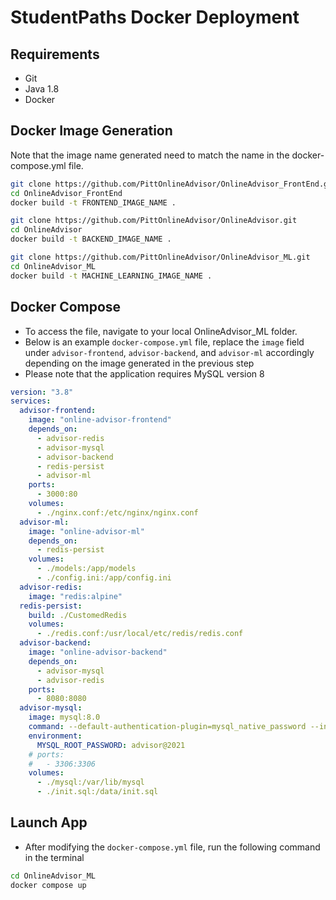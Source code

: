 # StudentPaths Docker Deployment

## Requirements

- Git
- Java 1.8
- Docker

## Docker Image Generation

Note that the image name generated need to match the name in the docker-compose.yml file.

```bash
git clone https://github.com/PittOnlineAdvisor/OnlineAdvisor_FrontEnd.git
cd OnlineAdvisor_FrontEnd
docker build -t FRONTEND_IMAGE_NAME .
```

```bash
git clone https://github.com/PittOnlineAdvisor/OnlineAdvisor.git
cd OnlineAdvisor
docker build -t BACKEND_IMAGE_NAME .
```

```bash
git clone https://github.com/PittOnlineAdvisor/OnlineAdvisor_ML.git
cd OnlineAdvisor_ML
docker build -t MACHINE_LEARNING_IMAGE_NAME .
```

## Docker Compose

- To access the file, navigate to your local OnlineAdvisor_ML folder.
- Below is an example `docker-compose.yml` file, replace the `image` field under `advisor-frontend`, `advisor-backend`, and `advisor-ml` accordingly depending on the image generated in the previous step
- Please note that the application requires MySQL version 8

```yml
version: "3.8"
services:
  advisor-frontend:
    image: "online-advisor-frontend"
    depends_on:
      - advisor-redis
      - advisor-mysql
      - advisor-backend
      - redis-persist
      - advisor-ml
    ports:
      - 3000:80
    volumes:
      - ./nginx.conf:/etc/nginx/nginx.conf
  advisor-ml:
    image: "online-advisor-ml"
    depends_on:
      - redis-persist
    volumes:
      - ./models:/app/models
      - ./config.ini:/app/config.ini
  advisor-redis:
    image: "redis:alpine"
  redis-persist:
    build: ./CustomedRedis
    volumes:
      - ./redis.conf:/usr/local/etc/redis/redis.conf
  advisor-backend:
    image: "online-advisor-backend"
    depends_on:
      - advisor-mysql
      - advisor-redis
    ports:
      - 8080:8080
  advisor-mysql:
    image: mysql:8.0
    command: --default-authentication-plugin=mysql_native_password --init-file /data/init.sql
    environment:
      MYSQL_ROOT_PASSWORD: advisor@2021
    # ports:
    #   - 3306:3306
    volumes:
      - ./mysql:/var/lib/mysql
      - ./init.sql:/data/init.sql
```

## Launch App

- After modifying the `docker-compose.yml` file, run the following command in the terminal

```bash
cd OnlineAdvisor_ML
docker compose up
```
